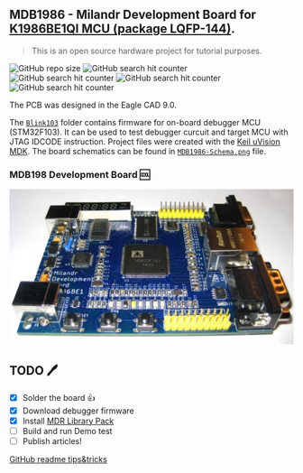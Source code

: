 ## MDB1986 - Milandr Development Board for [K1986BE1QI MCU (package LQFP-144)](https://ic.milandr.ru/products/mikrokontrollery_i_protsessory/32_razryadnye_mikrokontrollery/1986vekh_avia/k1986ve1t/).
> This is an open source hardware project for tutorial purposes.

![GitHub repo size](https://img.shields.io/github/repo-size/makbit/MDB1986)
![GitHub search hit counter](https://img.shields.io/github/stars/makbit/MDB1986)
![GitHub search hit counter](https://img.shields.io/github/search/makbit/MDB1986/Milandr)
![GitHub search hit counter](https://img.shields.io/github/search/makbit/MDB1986/K1986BE1QI)
![GitHub search hit counter](https://img.shields.io/github/search/makbit/MDB1986/MIL-STD-1553)

The PCB was designed in the Eagle CAD 9.0.

The [`Blink103`](Blink103) folder contains firmware for on-board debugger MCU (STM32F103). It can be used to test debugger curcuit and target MCU with JTAG IDCODE instruction. Project files were created with the [Keil uVision MDK](https://www.keil.com/demo/eval/arm.htm). The board schematics can be found in [`MDB1986-Schema.png`](MDB1986-Schema.png) file.

### MDB198 Development Board :cool:
![MDB1986-1.jpg](MDB1986-1.jpg)

## TODO :pen:
- [x] Solder the board :+1:
- [x] Download debugger firmware
- [x] Install [MDR Library Pack](https://ic.milandr.ru/soft/)
- [ ] Build and run Demo test
- [ ] Publish articles!

[GitHub readme tips&tricks](https://help.github.com/articles/basic-writing-and-formatting-syntax/)

